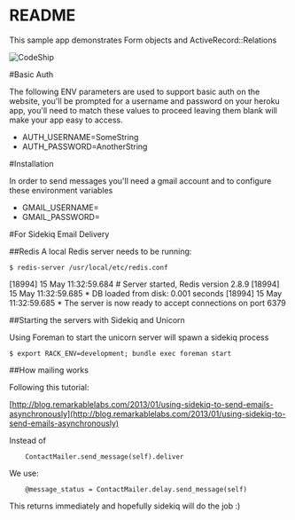 README
====================

This sample app demonstrates Form objects and ActiveRecord::Relations

![CodeShip](https://www.codeship.io/projects/b2e134d0-b9c1-0131-5ab2-4202456fde48/status)

#Basic Auth

The following ENV parameters are used to support basic auth on the website, you'll be prompted
for a username and password on your heroku app, you'll need to match these values to proceed
leaving them blank will make your app easy to access.

* AUTH_USERNAME=SomeString
* AUTH_PASSWORD=AnotherString

#Installation

In order to send messages you'll need a gmail account and to configure these environment variables

* GMAIL_USERNAME=
* GMAIL_PASSWORD=


#For Sidekiq Email Delivery

##Redis
A local Redis server needs to be running:

```
$ redis-server /usr/local/etc/redis.conf
```

[18994] 15 May 11:32:59.684 # Server started, Redis version 2.8.9
[18994] 15 May 11:32:59.685 * DB loaded from disk: 0.001 seconds
[18994] 15 May 11:32:59.685 * The server is now ready to accept connections on port 6379

##Starting the servers with Sidekiq and Unicorn

Using Foreman to start the unicorn server will spawn a sidekiq process

```
$ export RACK_ENV=development; bundle exec foreman start
```


##How mailing works

Following this tutorial:

[http://blog.remarkablelabs.com/2013/01/using-sidekiq-to-send-emails-asynchronously](http://blog.remarkablelabs.com/2013/01/using-sidekiq-to-send-emails-asynchronously)


Instead of

```
    ContactMailer.send_message(self).deliver
```

We use:

```
    @message_status = ContactMailer.delay.send_message(self)
```

This returns immediately and hopefully sidekiq will do the job :)

